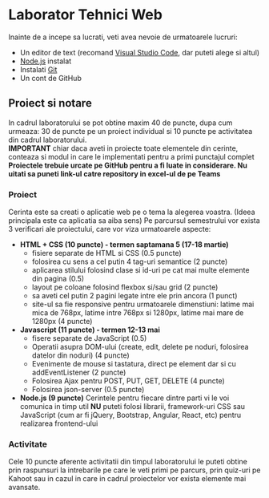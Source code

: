 # Laborator Tehnici Web

Inainte de a incepe sa lucrati, veti avea nevoie de urmatoarele lucruri:
* Un editor de text (recomand [Visual Studio Code](https://code.visualstudio.com/download), dar puteti alege si altul)
* [Node.js](https://nodejs.org/en/) instalat
* Instalati [Git](https://git-scm.com/downloads)
* Un cont de GitHub

## Proiect si notare

In cadrul laboratorului se pot obtine maxim 40 de puncte, dupa cum urmeaza: 30 de puncte pe un proiect individual si 10 puncte pe activitatea din cadrul laboratorului.  
**IMPORTANT** chiar daca aveti in proiecte toate elementele din cerinte, conteaza si modul in care le implementati pentru a primi punctajul complet  
**Proiectele trebuie urcate pe GitHub pentru a fi luate in considerare. Nu uitati sa puneti link-ul catre repository in excel-ul de pe Teams**

### Proiect
Cerinta este sa creati o aplicatie web pe o tema la alegerea voastra. (Ideea principala este ca aplicatia sa aiba sens)
Pe parcursul semestrului vor exista 3 verificari ale proiectului, care vor viza urmatoarele aspecte:
* **HTML + CSS (10 puncte) - termen saptamana 5 (17-18 martie)**
  * fisiere separate de HTML si CSS (0.5 puncte)
  * folosirea cu sens a cel putin 4 tag-uri semantice (2 puncte)
  * aplicarea stilului folosind clase si id-uri pe cat mai multe elemente din pagina (0.5)
  * layout pe coloane folosind flexbox si/sau grid (2 puncte)
  * sa aveti cel putin 2 pagini legate intre ele prin ancora (1 punct)
  * site-ul sa fie responsive pentru urmatoarele dimenstiuni: latime mai mica de 768px, latime intre 768px si 1280px, latime mai mare de 1280px (4 puncte)
* **Javascript (11 puncte) - termen 12-13 mai**
  * fisere separate de JavaScript (0.5)
  * Operatii asupra DOM-ului (create, edit, delete pe noduri, folosirea datelor din noduri)  (4 puncte)
  * Evenimente de mouse si tastatura, direct pe element dar si cu addEventListener (2 puncte)
  * Folosirea Ajax pentru POST, PUT, GET, DELETE (4 puncte)
  * Folosirea json-server (0.5 puncte)
* **Node.js (9 puncte)**
Cerintele pentru fiecare dintre parti vi le voi comunica in timp util
**NU** puteti folosi librarii, framework-uri CSS sau JavaScript (cum ar fi jQuery, Bootstrap, Angular, React, etc) pentru realizarea frontend-ului

### Activitate
Cele 10 puncte aferente activitatii din timpul laboratorului le puteti obtine prin raspunsuri la intrebarile pe care le veti primi pe parcurs, prin quiz-uri pe Kahoot sau in cazul in care in cadrul proiectelor vor exista elemente mai avansate.
